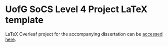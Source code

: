 # UofG SoCS Level 4 Project LaTeX template

LaTeX Overleaf project for the accompanying dissertation can be [accessed here](https://www.overleaf.com/read/vwwjqnvhbyvn).